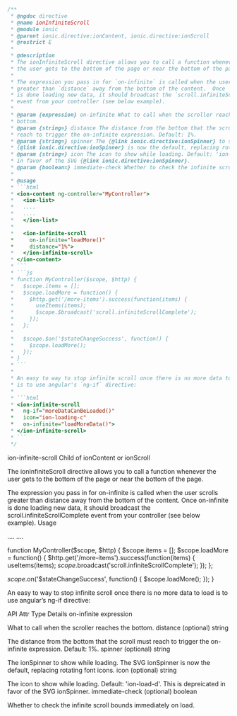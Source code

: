 


```js
/**
 * @ngdoc directive
 * @name ionInfiniteScroll
 * @module ionic
 * @parent ionic.directive:ionContent, ionic.directive:ionScroll
 * @restrict E
 *
 * @description
 * The ionInfiniteScroll directive allows you to call a function whenever
 * the user gets to the bottom of the page or near the bottom of the page.
 *
 * The expression you pass in for `on-infinite` is called when the user scrolls
 * greater than `distance` away from the bottom of the content.  Once `on-infinite`
 * is done loading new data, it should broadcast the `scroll.infiniteScrollComplete`
 * event from your controller (see below example).
 *
 * @param {expression} on-infinite What to call when the scroller reaches the
 * bottom.
 * @param {string=} distance The distance from the bottom that the scroll must
 * reach to trigger the on-infinite expression. Default: 1%.
 * @param {string=} spinner The {@link ionic.directive:ionSpinner} to show while loading. The SVG
 * {@link ionic.directive:ionSpinner} is now the default, replacing rotating font icons.
 * @param {string=} icon The icon to show while loading. Default: 'ion-load-d'.  This is depreciated
 * in favor of the SVG {@link ionic.directive:ionSpinner}.
 * @param {boolean=} immediate-check Whether to check the infinite scroll bounds immediately on load.
 *
 * @usage
 * ```html
 * <ion-content ng-controller="MyController">
 *   <ion-list>
 *   ....
 *   ....
 *   </ion-list>
 *
 *   <ion-infinite-scroll
 *     on-infinite="loadMore()"
 *     distance="1%">
 *   </ion-infinite-scroll>
 * </ion-content>
 * ```
 * ```js
 * function MyController($scope, $http) {
 *   $scope.items = [];
 *   $scope.loadMore = function() {
 *     $http.get('/more-items').success(function(items) {
 *       useItems(items);
 *       $scope.$broadcast('scroll.infiniteScrollComplete');
 *     });
 *   };
 *
 *   $scope.$on('$stateChangeSuccess', function() {
 *     $scope.loadMore();
 *   });
 * }
 * ```
 *
 * An easy to way to stop infinite scroll once there is no more data to load
 * is to use angular's `ng-if` directive:
 *
 * ```html
 * <ion-infinite-scroll
 *   ng-if="moreDataCanBeLoaded()"
 *   icon="ion-loading-c"
 *   on-infinite="loadMoreData()">
 * </ion-infinite-scroll>
 * ```
 */
```

 ion-infinite-scroll
Child of ionContent or ionScroll

The ionInfiniteScroll directive allows you to call a function whenever the user gets to the bottom of the page or near the bottom of the page.

The expression you pass in for on-infinite is called when the user scrolls greater than distance away from the bottom of the content. Once on-infinite is done loading new data, it should broadcast the scroll.infiniteScrollComplete event from your controller (see below example).
Usage

<ion-content ng-controller="MyController">
  <ion-list>
  ....
  ....
  </ion-list>

  <ion-infinite-scroll
    on-infinite="loadMore()"
    distance="1%">
  </ion-infinite-scroll>
</ion-content>

function MyController($scope, $http) {
  $scope.items = [];
  $scope.loadMore = function() {
    $http.get('/more-items').success(function(items) {
      useItems(items);
      $scope.$broadcast('scroll.infiniteScrollComplete');
    });
  };

  $scope.$on('$stateChangeSuccess', function() {
    $scope.loadMore();
  });
}

An easy to way to stop infinite scroll once there is no more data to load is to use angular’s ng-if directive:

<ion-infinite-scroll
  ng-if="moreDataCanBeLoaded()"
  icon="ion-loading-c"
  on-infinite="loadMoreData()">
</ion-infinite-scroll>

API
Attr 	Type 	Details
on-infinite 	expression 	

What to call when the scroller reaches the bottom.
distance
(optional)
	string 	

The distance from the bottom that the scroll must reach to trigger the on-infinite expression. Default: 1%.
spinner
(optional)
	string 	

The ionSpinner to show while loading. The SVG ionSpinner is now the default, replacing rotating font icons.
icon
(optional)
	string 	

The icon to show while loading. Default: 'ion-load-d'. This is depreicated in favor of the SVG ionSpinner.
immediate-check
(optional)
	boolean 	

Whether to check the infinite scroll bounds immediately on load.
